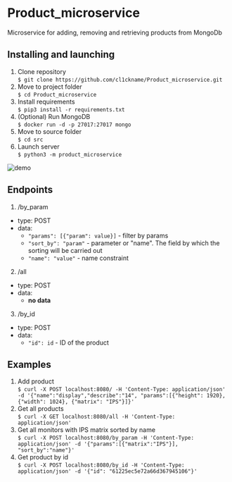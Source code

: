 # Product_microservice
Microservice for adding, removing and retrieving products from MongoDb
## Installing and launching
1. Clone repository  
  `$ git clone https://github.com/cl1ckname/Product_microservice.git`
2. Move to project folder  
  `$ cd Product_microservice`
3. Install requirements  
  `$ pip3 install -r requirements.txt`  
4. (Optional) Run MongoDB  
  `$ docker run -d -p 27017:27017 mongo`
5. Move to source folder  
  `$ cd src`
6. Launch server  
  `$ python3 -m product_microservice`

![demo](https://i.ibb.co/X4YKmXW/git-terminal-demo.gif)

## Endpoints

1. /by_param
  * type: POST
  * data:  
    * `"params": [{"param": value}]` - filter by params
    * `"sort_by": "param"` - parameter or "name". The field by which the sorting will be carried out
    * `"name": "value"` - name constraint
2. /all  
  * type: POST
  * data:  
    * __no data__
3. /by_id
  * type: POST
  * data:
    * `"id": id` - ID of the product


## Examples

1. Add product  
    `$ curl -X POST localhost:8080/
    -H 'Content-Type: application/json'
    -d '{"name":"display","describe":"14", "params":[{"height": 1920}, {"width": 1024}, {"matrix": "IPS"}]}'`  
2. Get all products  
    `$ curl -X GET localhost:8080/all
   -H 'Content-Type: application/json'`
3. Get all monitors with IPS matrix sorted by name  
    `$ curl -X POST localhost:8080/by_param
     -H 'Content-Type: application/json'
     -d '{"params":[{"matrix":"IPS"}], "sort_by":"name"}'`
4. Get product by id  
    `$ curl -X POST localhost:8080/by_id
   -H 'Content-Type: application/json'
   -d '{"id": "61225ec5e72a66d367945106"}'`
